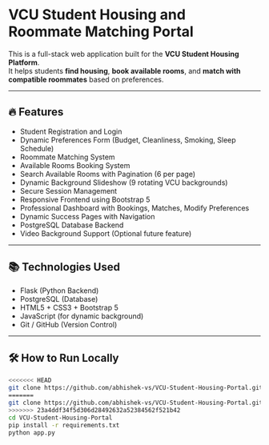 # VCU Student Housing and Roommate Matching Portal

This is a full-stack web application built for the **VCU Student Housing Platform**.  
It helps students **find housing**, **book available rooms**, and **match with compatible roommates** based on preferences.

---

## 🔥 Features

- Student Registration and Login
- Dynamic Preferences Form (Budget, Cleanliness, Smoking, Sleep Schedule)
- Roommate Matching System
- Available Rooms Booking System
- Search Available Rooms with Pagination (6 per page)
- Dynamic Background Slideshow (9 rotating VCU backgrounds)
- Secure Session Management
- Responsive Frontend using Bootstrap 5
- Professional Dashboard with Bookings, Matches, Modify Preferences
- Dynamic Success Pages with Navigation
- PostgreSQL Database Backend
- Video Background Support (Optional future feature)

---

## 📚 Technologies Used

- Flask (Python Backend)
- PostgreSQL (Database)
- HTML5 + CSS3 + Bootstrap 5
- JavaScript (for dynamic background)
- Git / GitHub (Version Control)

---

## 🛠️ How to Run Locally

```bash
<<<<<<< HEAD
git clone https://github.com/abhishek-vs/VCU-Student-Housing-Portal.git
=======
git clone https://github.com/abhishek-vs/VCU-Student-Housing-Portal.git
>>>>>>> 23a4ddf34f5d306d28492632a52384562f521b42
cd VCU-Student-Housing-Portal
pip install -r requirements.txt
python app.py
